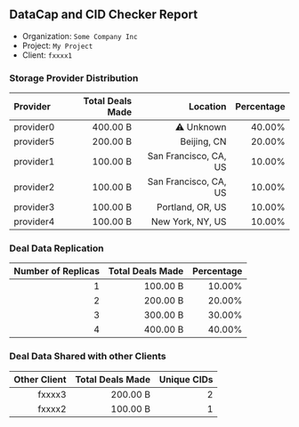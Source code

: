 ## DataCap and CID Checker Report
 - Organization: `Some Company Inc`
 - Project: `My Project`
 - Client: `fxxxx1`
### Storage Provider Distribution
| Provider  | Total Deals Made |              Location | Percentage |
| :-------- | ---------------: | --------------------: | ---------: |
| provider0 |         400.00 B |            ⚠️ Unknown |     40.00% |
| provider5 |         200.00 B |           Beijing, CN |     20.00% |
| provider1 |         100.00 B | San Francisco, CA, US |     10.00% |
| provider2 |         100.00 B | San Francisco, CA, US |     10.00% |
| provider3 |         100.00 B |      Portland, OR, US |     10.00% |
| provider4 |         100.00 B |      New York, NY, US |     10.00% |
### Deal Data Replication
| Number of Replicas | Total Deals Made | Percentage |
| -----------------: | ---------------: | ---------: |
|                  1 |         100.00 B |     10.00% |
|                  2 |         200.00 B |     20.00% |
|                  3 |         300.00 B |     30.00% |
|                  4 |         400.00 B |     40.00% |
### Deal Data Shared with other Clients
| Other Client | Total Deals Made | Unique CIDs |
| -----------: | ---------------: | ----------: |
|       fxxxx3 |         200.00 B |           2 |
|       fxxxx2 |         100.00 B |           1 |
